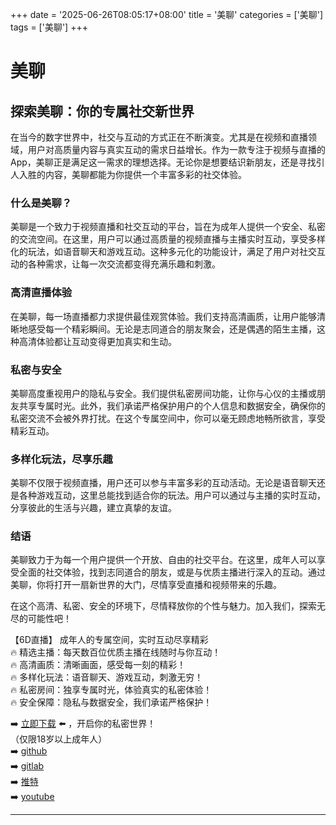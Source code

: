 +++
date = '2025-06-26T08:05:17+08:00'
title = '美聊'
categories = ['美聊']
tags = ['美聊']
+++

# 美聊

## 探索美聊：你的专属社交新世界

在当今的数字世界中，社交与互动的方式正在不断演变。尤其是在视频和直播领域，用户对高质量内容与真实互动的需求日益增长。作为一款专注于视频与直播的App，美聊正是满足这一需求的理想选择。无论你是想要结识新朋友，还是寻找引人入胜的内容，美聊都能为你提供一个丰富多彩的社交体验。

### 什么是美聊？

美聊是一个致力于视频直播和社交互动的平台，旨在为成年人提供一个安全、私密的交流空间。在这里，用户可以通过高质量的视频直播与主播实时互动，享受多样化的玩法，如语音聊天和游戏互动。这种多元化的功能设计，满足了用户对社交互动的各种需求，让每一次交流都变得充满乐趣和刺激。

### 高清直播体验

在美聊，每一场直播都力求提供最佳观赏体验。我们支持高清画质，让用户能够清晰地感受每一个精彩瞬间。无论是志同道合的朋友聚会，还是偶遇的陌生主播，这种高清体验都让互动变得更加真实和生动。

### 私密与安全

美聊高度重视用户的隐私与安全。我们提供私密房间功能，让你与心仪的主播或朋友共享专属时光。此外，我们承诺严格保护用户的个人信息和数据安全，确保你的私密交流不会被外界打扰。在这个专属空间中，你可以毫无顾虑地畅所欲言，享受精彩互动。

### 多样化玩法，尽享乐趣

美聊不仅限于视频直播，用户还可以参与丰富多彩的互动活动。无论是语音聊天还是各种游戏互动，这里总能找到适合你的玩法。用户可以通过与主播的实时互动，分享彼此的生活与兴趣，建立真挚的友谊。

### 结语

美聊致力于为每一个用户提供一个开放、自由的社交平台。在这里，成年人可以享受全面的社交体验，找到志同道合的朋友，或是与优质主播进行深入的互动。通过美聊，你将打开一扇新世界的大门，尽情享受直播和视频带来的乐趣。

在这个高清、私密、安全的环境下，尽情释放你的个性与魅力。加入我们，探索无尽的可能性吧！

【6D直播】
成年人的专属空间，实时互动尽享精彩  
🔥 精选主播：每天数百位优质主播在线随时与你互动！  
🔥 高清画质：清晰画面，感受每一刻的精彩！  
🔥 多样化玩法：语音聊天、游戏互动，刺激无穷！  
🔥 私密房间：独享专属时光，体验真实的私密体验！  
🔥 安全保障：隐私与数据安全，我们承诺严格保护！  

➡️ [立即下载](https://down123.s3.ap-east-1.amazonaws.com/down/down.html?channelCode=blog) ⬅️ ，开启你的私密世界！  
（仅限18岁以上成年人）  
➡️ [github](https://aldult-live.github.io/)  
➡️ [gitlab](https://seo-09598d.gitlab.io/)  
➡️ [推特](https://x.com/wegame33)  
➡️ [youtube](https://www.youtube.com/@6Dlive)  

---
